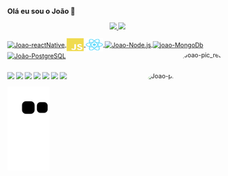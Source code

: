 ### Olá eu sou o João  👋

<!--
**DevOps-full-jr/DevOps-full-jr** is a ✨ _special_ ✨ repository because its `README.md` (this file) appears on your GitHub profile.
 1024 x 576 
Here are some ideas to get you started:

- 🔭 I’m currently working on ...
- 🌱 I’m currently learning ...
- 👯 I’m looking to collaborate on ...
- 🤔 I’m looking for help with ...
- 💬 Ask me about ...
- 📫 How to reach me: ...
- 😄 Pronouns: ...
- ⚡ Fun fact: ...
-->

<div align="center">
  <a href="https://github.com/DevOpsAds">
  <img height="180em" src="https://github-readme-stats.vercel.app/api?username=DevOpsAds&show_icons=true&theme=dracula&include_all_commits=true&count_private=true"/>
  <img height="180em" src="https://github-readme-stats.vercel.app/api/top-langs/?username=DevOpsAds&layout=compact&langs_count=7&theme=dracula"/>
</div>
  
<div style="display: inline_block"><br>
  <img align="center" alt="Joao-reactNative" height="30" width="40"src="https://akashmittal.com/wp-content/uploads/2022/01/react-native-final-file-950x500.jpg?ezimgfmt=rs:623x328/rscb7/ng:webp/ngcb7"> 
   <img align="center" alt="Joao-Js" height="30" width="40" src="https://raw.githubusercontent.com/devicons/devicon/master/icons/javascript/javascript-plain.svg">
    <img align="center" alt="Joao-React" height="30" width="40" src="https://raw.githubusercontent.com/devicons/devicon/master/icons/react/react-original.svg">
    <img align="center" alt="Joao-Node.js" height="30" width="40" src="https://www.clipartmax.com/png/full/89-894960_js-discord-bot-logo-node-js-and-react-js.png">
    <img align="center" alt="joao-MongoDb" height="30" width="40" src="https://res.cloudinary.com/crunchbase-production/image/upload/c_lpad,h_170,w_170,f_auto,b_white,q_auto:eco,dpr_1/erkxwhl1gd48xfhe2yld">
     <img align="center" alt="João-PostgreSQL" height="30" width="40" src="https://upload.wikimedia.org/wikipedia/commons/2/29/Postgresql_elephant.svg">
  
<img align="right" alt="Joao-pic_react" height="150" style="border-radius:50px;" src="https://bs-uploads.toptal.io/blackfish-uploads/components/blog_post_page/content/cover_image_file/cover_image/687419/regular_800x320_REDESIGN-ReactNativePerformance-Luke_Newsletter-b188785eb990868e1e672230e8bbe740.png? width=676&height=676">
</div>
  
  ##
<img align="right" alt="Joao-pic" height="150" style="border-radius:50px;" src="https://raw.githubusercontent.com/tienphaw/react-native-animated-spinkit/master/demo.gif?width=676&height=676">
<div> 
  
  <a href="https://www.youtube.com/channel/UC_-uuuZbY0AAt9CViNzvc-Q" target="_blank"><img src="https://img.shields.io/badge/YouTube-FF0000?style=for-the-badge&logo=youtube&logoColor=white" target="_blank"></a>
  <a href="https://instagram.com/rafaballerini" target="_blank"><img src="https://img.shields.io/badge/-Instagram-%23E4405F?style=for-the-badge&logo=instagram&logoColor=white" target="_blank"></a>
 	<a href="https://www.twitch.tv/jblimaads" target="_blank"><img src="https://img.shields.io/badge/Twitch-9146FF?style=for-the-badge&logo=twitch&logoColor=white" target="_blank"></a>
 <a href="https://discord.gg/h2F66AYD" target="_blank"><img src="https://img.shields.io/badge/Discord-7289DA?style=for-the-badge&logo=discord&logoColor=white" target="_blank"></a> 
  <a href = "mailto:joaobatistalimajunior.ads@gmail.com"><img src="https://img.shields.io/badge/-Gmail-%23333?style=for-the-badge&logo=gmail&logoColor=white" target="_blank"></a>
  <a href="https://github.com/Robofild" target="_blank"><img src="https://img.shields.io/github/followers/robofild?label=Antigo%20repositorio&style=social" target="_blank"></a> 
   <a href="www.linkedin.com/in/dev-ops-ads-joao-batista-lima-junior/" target="linkdedin"><img src="https://img.shields.io/badge/LinkedIn-0077B5?style=for-the-badge&logo=linkedin&logoColor=white" target="_blank"></a> 
 
  ![Snake animation](https://github.com/rafaballerini/rafaballerini/blob/output/github-contribution-grid-snake.svg)
 


